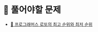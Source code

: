 # 📒 풀어야할 문제

- [🔎 프로그래머스 로또의 최고 순위와 최저 순위](https://programmers.co.kr/learn/courses/30/lessons/77484)


